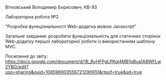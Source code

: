Вітковський Володимир Борисович, КВ-93

Лабораторна робота №2

"Розробка функціональності Web-додатка мовою Javascript"


Загальне завдання: розробити функціональність для статичних сторінок Web-додатку першої лабораторної роботи із використанням шаблону MVC.

Посилання до звіту: https://docs.google.com/document/d/1B_RvHFPgLPKqI4MB1pBva1A8WFLw2YBG/edit?usp=sharing&ouid=106596903556721290610&rtpof=true&sd=true

